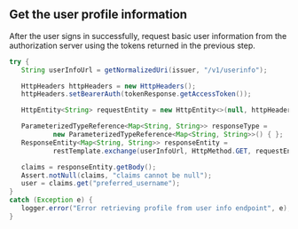 ## Get the user profile information

After the user signs in successfully, request basic user information from the authorization server using the tokens returned in the previous step.

```java
try {
   String userInfoUrl = getNormalizedUri(issuer, "/v1/userinfo");

   HttpHeaders httpHeaders = new HttpHeaders();
   httpHeaders.setBearerAuth(tokenResponse.getAccessToken());

   HttpEntity<String> requestEntity = new HttpEntity<>(null, httpHeaders);

   ParameterizedTypeReference<Map<String, String>> responseType =
           new ParameterizedTypeReference<Map<String, String>>() { };
   ResponseEntity<Map<String, String>> responseEntity =
           restTemplate.exchange(userInfoUrl, HttpMethod.GET, requestEntity, responseType);

   claims = responseEntity.getBody();
   Assert.notNull(claims, "claims cannot be null");
   user = claims.get("preferred_username");
}
catch (Exception e) {
   logger.error("Error retrieving profile from user info endpoint", e);
}
```
